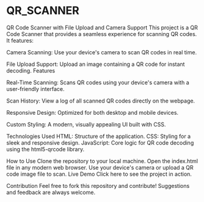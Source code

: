 # QR_SCANNER
QR Code Scanner with File Upload and Camera Support
This project is a QR Code Scanner that provides a seamless experience for scanning QR codes. It features:

Camera Scanning: Use your device's camera to scan QR codes in real time.

File Upload Support: Upload an image containing a QR code for instant decoding.
Features

Real-Time Scanning: Scans QR codes using your device's camera with a user-friendly interface.

Scan History: View a log of all scanned QR codes directly on the webpage.

Responsive Design: Optimized for both desktop and mobile devices.

Custom Styling: A modern, visually appealing UI built with CSS.

Technologies Used
HTML: Structure of the application.
CSS: Styling for a sleek and responsive design.
JavaScript: Core logic for QR code decoding using the html5-qrcode library.

How to Use
Clone the repository to your local machine.
Open the index.html file in any modern web browser.
Use your device's camera or upload a QR code image file to scan.
Live Demo
Click here to see the project in action.

Contribution
Feel free to fork this repository and contribute! Suggestions and feedback are always welcome.
